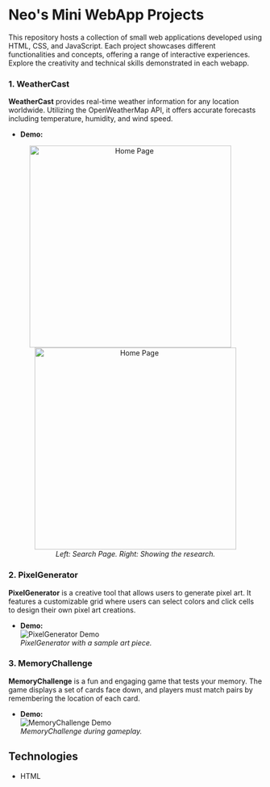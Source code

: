 # Neo's Mini WebApp Projects

This repository hosts a collection of small web applications developed using HTML, CSS, and JavaScript. 
Each project showcases different functionalities and concepts, offering a range of interactive experiences. 
Explore the creativity and technical skills demonstrated in each webapp.

### 1. WeatherCast

**WeatherCast** provides real-time weather information for any location worldwide. 
Utilizing the OpenWeatherMap API, it offers accurate forecasts including temperature, humidity, and wind speed.

- **Demo:**  
<p align="center">
  <img src="https://github.com/NeoInnoLab/Neo-Mini-WebApp/blob/main/WeatherCast/Search.png" alt="Home Page" width="400" style="margin-right: 20px;"/>
  <img src="https://github.com/NeoInnoLab/Neo-Mini-WebApp/blob/main/WeatherCast/SearchResult.png" alt="Home Page" width="400"/>
  <br>
  <em>Left: Search Page. Right: Showing the research.</em>
</p>


### 2. PixelGenerator

**PixelGenerator** is a creative tool that allows users to generate pixel art. It features a customizable grid where users can select colors and click cells to design their own pixel art creations.

- **Demo:**  
![PixelGenerator Demo](https://your-demo-figure-url-here.png)  
*PixelGenerator with a sample art piece.*

### 3. MemoryChallenge

**MemoryChallenge** is a fun and engaging game that tests your memory. The game displays a set of cards face down, and players must match pairs by remembering the location of each card.

- **Demo:**  
![MemoryChallenge Demo](https://your-demo-figure-url-here.png)  
*MemoryChallenge during gameplay.*

## Technologies

- HTML
